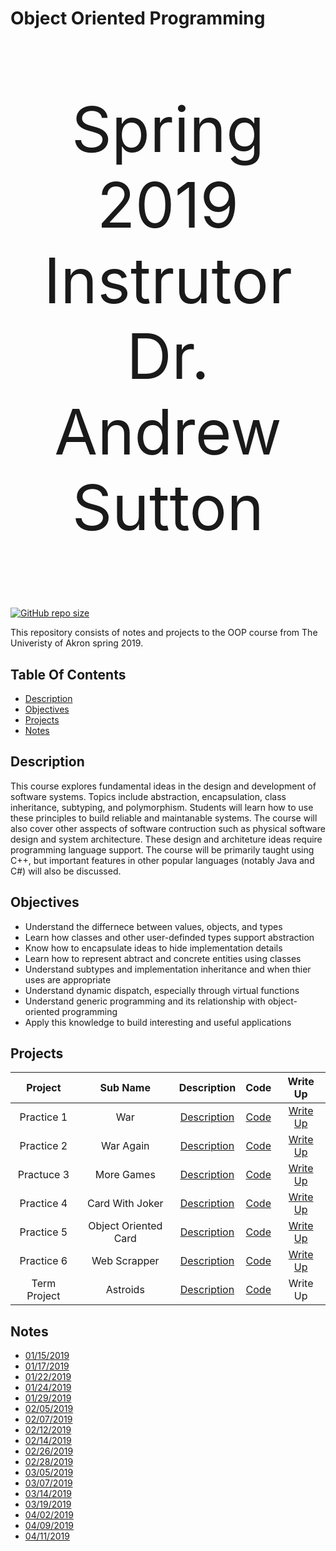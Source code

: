 # Object Oriented Programming
<p align="center" style="font-size : 100px;"> 
   Spring 2019</br>
   Instrutor</br>
   Dr. Andrew Sutton
</p>

[![GitHub repo size](https://img.shields.io/github/repo-size/DanieTlLouis/ObjectOrientedProgramming_Spring2019)](https://github.com/DanieTlLouis/ObjectOrientedProgramming_Spring2019/archive/master.zip)

This repository consists of notes and projects to the OOP course from The Univeristy of Akron spring 2019. 

## Table Of Contents
* [Description](#description)
* [Objectives](#objectives)
* [Projects](#projects)
* [Notes](#notes) 

## Description
This course explores fundamental ideas in the design and development of software systems. Topics include abstraction, encapsulation, class inheritance, subtyping, and polymorphism. Students will learn how to use these principles to build reliable and maintanable systems. The course will also cover other asspects of software contruction such as physical software design and system architecture. 
These design and architeture ideas require programming language support. The course will be primarily taught using C++, but important features in other popular languages (notably Java and C#) will also be discussed. 

## Objectives 
* Understand the differnece between values, objects, and types
* Learn how classes and other user-definded types support abstraction
* Know how to encapsulate ideas to hide implementation details
* Learn how to represent abtract and concrete entities using classes
* Understand subtypes and implementation inheritance and when thier uses are appropriate
* Understand dynamic dispatch, especially through virtual functions 
* Understand generic programming and its relationship with object-oriented programming 
* Apply this knowledge to build interesting and useful applications 

## Projects
|  Project     | Sub Name             | Description                           | Code                               | Write Up                                       |
|:------------:|:--------------------:|:-------------------------------------:|:----------------------------------:|:----------------------------------------------:| 
|  Practice 1  | War                  | [Description](/Practice1/ReadMe.md)   | [Code](/Practice1/Code/)           | [Write Up](/Practice1/PracticeOne_WriteUp.md)  | 
|  Practice 2  | War Again            | [Description](/Practice2/ReadMe.md)   | [Code](/Practice2/Code/)           | [Write Up](/Practice2/PracticeTwo_WriteUp.md)  |
|  Practuce 3  | More Games           | [Description](/Practice3/ReadMe.md)   | [Code](/Practice3/Code/)           | [Write Up](/Practice3/PracticeThree_WriteUp.md)|
|  Practice 4  | Card With Joker      | [Description](/Practice4/ReadMe.md)   | [Code](/Practice4/Code/)           | [Write Up](/Practice4/PracticeFour_WriteUp.md) |
|  Practice 5  | Object Oriented Card | [Description](/Practice5/ReadMe.md)   | [Code](/Practice5/Code/)           | [Write Up](/Practice5/PracticeFive_WriteUp.md) |
|  Practice 6  | Web Scrapper         | [Description](/Practice6/ReadMe.md)   | [Code](/Practice6/Code/)           | [Write Up](/Practice6/PracticeSix_WriteUp.md)  |
| Term Project | Astroids             | [Description](/TermProject/ReadMe.md) | [Code](/TermProject/16\%Asteroids/) | Write Up |

## Notes
* [01/15/2019](/Notes/01_15_2019.pdf)
* [01/17/2019](/Notes/01_17_2019.pdf)
* [01/22/2019](/Notes/01_22_2019.pdf)
* [01/24/2019](/Notes/01_24_2019.pdf)
* [01/29/2019](/Notes/01_29_2019.pdf)
* [02/05/2019](/Notes/02_05_2019.pdf)
* [02/07/2019](/Notes/02_07_2019.pdf)
* [02/12/2019](/Notes/02_12_2019.pdf)
* [02/14/2019](/Notes/02_14_2019.pdf)
* [02/26/2019](/Notes/02_26_2019.md)
* [02/28/2019](/Notes/02_28_2019.md)
* [03/05/2019](/Notes/03_05_2019.md)
* [03/07/2019](/Notes/03_07_2019.md)
* [03/14/2019](/Notes/03_14_2019.md)
* [03/19/2019](/Notes/03_19_2019.md)
* [04/02/2019](/Notes/04_02_2019.pdf)
* [04/09/2019](/Notes/04_09_2019.pdf)
* [04/11/2019](/Notes/04_11_2019.pdf)

